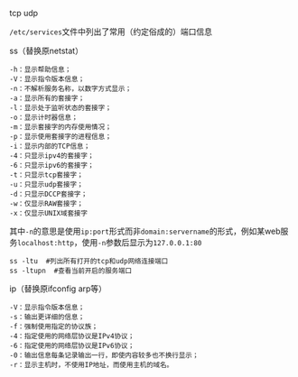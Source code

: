 tcp udp

`/etc/services`文件中列出了常用（约定俗成的）端口信息

ss（替换原netstat）

```
-h：显示帮助信息；
-V：显示指令版本信息；
-n：不解析服务名称，以数字方式显示；
-a：显示所有的套接字；
-l：显示处于监听状态的套接字；
-o：显示计时器信息；
-m：显示套接字的内存使用情况；
-p：显示使用套接字的进程信息；
-i：显示内部的TCP信息；
-4：只显示ipv4的套接字；
-6：只显示ipv6的套接字；
-t：只显示tcp套接字；
-u：只显示udp套接字；
-d：只显示DCCP套接字；
-w：仅显示RAW套接字；
-x：仅显示UNIX域套接字
```

其中`-n`的意思是使用`ip:port`形式而非`domain:servername`的形式，例如某web服务`localhost:http`，使用`-n`参数后显示为`127.0.0.1:80`

```shell
ss -ltu  #列出所有打开的tcp和udp网络连接端口
ss -ltupn  #查看当前开启的服务端口
```

ip（替换原ifconfig arp等）

```
-V：显示指令版本信息；
-s：输出更详细的信息；
-f：强制使用指定的协议族；
-4：指定使用的网络层协议是IPv4协议；
-6：指定使用的网络层协议是IPv6协议；
-0：输出信息每条记录输出一行，即使内容较多也不换行显示；
-r：显示主机时，不使用IP地址，而使用主机的域名。
```

